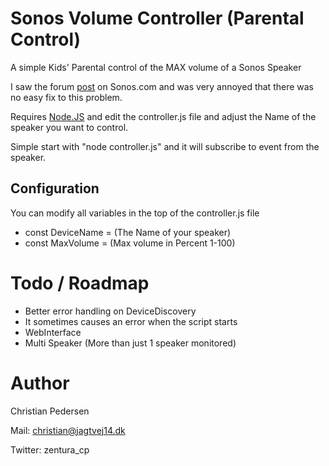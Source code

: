 # Sonos Volume Controller (Parental Control)

A simple Kids' Parental control of the MAX volume of a Sonos Speaker

I saw the forum [post](https://en.community.sonos.com/controllers-software-228995/volume-limit-feature-4412144) on Sonos.com and was very annoyed that there was no easy fix to this problem.

Requires [Node.JS](http://www.nodejs.org) and edit the controller.js file and adjust the Name of the speaker you want to control.

Simple start with "node controller.js" and it will subscribe to event from the speaker.

## Configuration

You can modify all variables in the top of the controller.js file

*  const DeviceName = (The Name of your speaker)
*  const MaxVolume = (Max volume in Percent 1-100)

# Todo / Roadmap

-  Better error handling on DeviceDiscovery
 - It sometimes causes an error when the script starts
- WebInterface
- Multi Speaker (More than just 1 speaker monitored)

# Author

Christian Pedersen

Mail: christian@jagtvej14.dk

Twitter: zentura_cp
